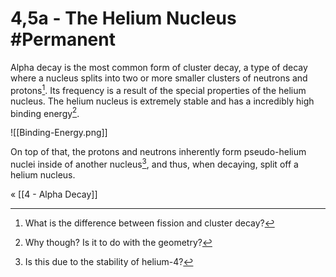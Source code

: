 # 4,5a - The Helium Nucleus #Permanent 
Alpha decay is the most common form of cluster decay, a type of decay where a nucleus splits into two or more smaller clusters of neutrons and protons[^1]. Its frequency is a result of the special properties of the helium nucleus. The helium nucleus is extremely stable and has a incredibly high binding energy[^2]. 

![[Binding-Energy.png]]

On top of that, the protons and neutrons inherently form pseudo-helium nuclei inside of another nucleus[^3], and thus, when decaying, split off a helium nucleus.

« [[4 - Alpha Decay]]

[^1]: What is the difference between fission and cluster decay?
[^2]: Why though? Is it to do with the geometry?
[^3]: Is this due to the stability of helium-4?
